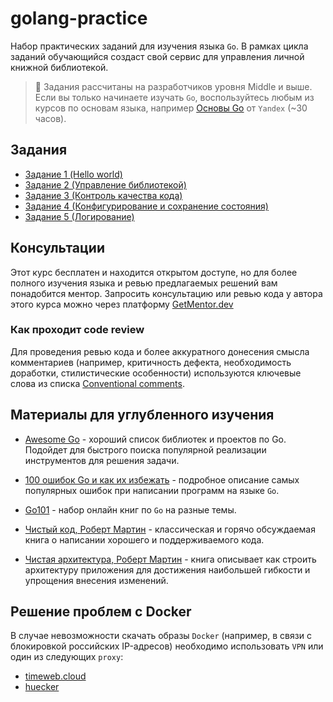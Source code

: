 # golang-practice

Набор практических заданий для изучения языка `Go`.
В рамках цикла заданий обучающийся создаст свой сервис для управления
личной книжной библиотекой.

> :construction: Задания рассчитаны на разработчиков уровня Middle и выше.
Если вы только начинаете изучать `Go`, воспользуйтесь любым из курсов по
основам языка, например [Основы Go](https://practicum.yandex.ru/go-basics/)
от `Yandex` (~30 часов).

## Задания

- [Задание 1 (Hello world)](./tasks/1.md)
- [Задание 2 (Управление библиотекой)](./tasks/2.md)
- [Задание 3 (Контроль качества кода)](./tasks/3/3.md)
- [Задание 4 (Конфигурирование и сохранение состояния)](./tasks/4.md)
- [Задание 5 (Логирование)](./tasks/5.md)

## Консультации

Этот курс бесплатен и находится открытом доступе, но для более полного изучения
языка и ревью предлагаемых решений вам понадобится ментор. Запросить консультацию
или ревью кода у автора этого курса можно через платформу
[GetMentor.dev](https://getmentor.dev/mentor/aleksandr-kurbatov-3515)

### Как проходит code review

Для проведения ревью кода и более аккуратного донесения смысла комментариев
(например, критичность дефекта, необходимость доработки, стилистические
особенности) используются ключевые слова из списка
[Conventional comments](https://conventionalcomments.org/).

## Материалы для углубленного изучения

- [Awesome Go][awesome-go] - хороший список библиотек и проектов по Go. Подойдет
  для быстрого поиска популярной реализации инструментов для решения задачи.

- [100 ошибок Go и как их избежать][100-go-errors] - подробное описание самых
  популярных ошибок при написании программ на языке `Go`.

- [Go101][go-101] - набор онлайн книг по `Go` на разные темы.

- [Чистый код, Роберт Мартин][clean-code] - классическая и горячо обсуждаемая
  книга о написании хорошего и поддерживаемого кода.

- [Чистая архитектура, Роберт Мартин][clean-architecture] - книга описывает как
  строить архитектуру приложения для достижения наибольшей гибкости и упрощения
  внесения изменений.

[awesome-go]: https://github.com/avelino/awesome-go
[clean-architecture]: https://www.chitai-gorod.ru/product/chistyy-kod-sozdanie-analiz-i-refaktoring-2231825
[clean-code]: https://www.chitai-gorod.ru/product/chistaya-arhitektura-iskusstvo-razrabotki-programmnogo-obespecheniya-2640391
[100-go-errors]: https://www.chitai-gorod.ru/product/100-oshibok-go-i-kak-ih-izbezhat-3004794
[go-101]: https://go101.org/

## Решение проблем с Docker

В случае невозможности скачать образы `Docker` (например, в связи с блокировкой
российских IP-адресов) необходимо использовать `VPN` или один из следующих
`proxy`:

- [timeweb.cloud](https://dockerhub.timeweb.cloud/)
- [huecker](https://huecker.io/)
